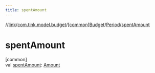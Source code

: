 ```yaml
---
title: spentAmount
---
```

//[link](../../../../index.html)/[com.tink.model.budget](../../index.html)/[[common]Budget](../index.html)/[Period](index.html)/[spentAmount](spent-amount.html)



# spentAmount



[common]\
val [spentAmount](spent-amount.html): [Amount](../../../com.tink.model.misc/[common]-amount/index.html)




